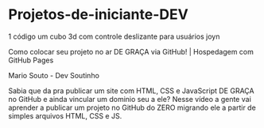 # Projetos-de-iniciante-DEV
1 código um cubo 3d com controle deslizante para usuários joyn



Como colocar seu projeto no ar DE GRAÇA via GitHub! | Hospedagem com GitHub Pages

Mario Souto - Dev Soutinho

Sabia que da pra publicar um site com HTML, CSS e JavaScript DE GRAÇA no GitHub e ainda vincular um dominio seu a ele? Nesse vídeo a gente vai aprender a publicar um projeto no GitHub do ZERO migrando ele a partir de simples arquivos HTML, CSS e JS. 
